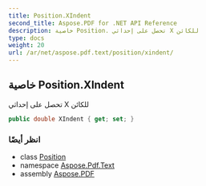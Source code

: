 ```yaml
---
title: Position.XIndent
second_title: Aspose.PDF for .NET API Reference
description: خاصية Position. تحصل على إحداثي X للكائن
type: docs
weight: 20
url: /ar/net/aspose.pdf.text/position/xindent/
---
```

## خاصية Position.XIndent

تحصل على إحداثي X للكائن

```csharp
public double XIndent { get; set; }
```

### انظر أيضًا

* class [Position](../)
* namespace [Aspose.Pdf.Text](../../../aspose.pdf.text/)
* assembly [Aspose.PDF](../../../)
